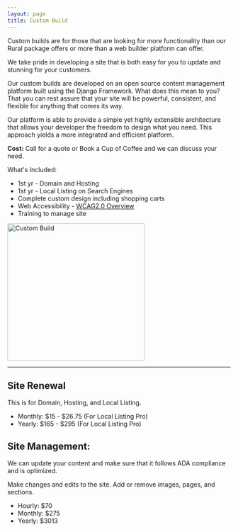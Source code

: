 ```yaml
---
layout: page
title: Custom Build
---
```


<p>Custom builds are for those that are looking for more functionality than our Rural package offers or more than a web builder platform can offer.</p>

<p>We take pride in developing a site that is both easy for you to update and stunning for your customers.</p>

<p>Our custom builds are developed on an open source content management platform built using the Django Framework. What does this mean to you? That you can rest assure that your site will be powerful, consistent, and flexible for anything that comes its way.</p>

<p>Our platform is able to provide a simple yet highly extensible architecture that allows your developer the freedom to design what you need. This approach yields a more integrated and efficient platform.</p>

<p><strong>Cost:</strong> Call for a quote or Book a Cup of Coffee and we can discuss your need.

<div class="row">
<div class="col-sm-6">
<p>What's Included:</p>
<ul>
  <li>1st yr - Domain and Hosting</li>
  <li>1st yr - Local Listing on Search Engines</li>
  <li>Complete custom design including shopping carts</li>
  <li>Web Accessibility - <a href="https://www.w3.org/WAI/intro/wcag" target="blank" title="WCSG2.0 Overview">WCAG2.0 Overview</a></li>
  <li>Training to manage site</li>
</ul>
</div>
<div class="col-sm-6">
<img src="{{baseurl}}/img/portfolio/customdevelopment.png" alt="Custom Build" width="310px">
</div>
</div>

<hr/>

<h2>Site Renewal</h2>
<p>This is for Domain, Hosting, and Local Listing.</p>
<ul>
  <li>Monthly: $15 - $26.75 (For Local Listing Pro)</li>
  <li>Yearly:  $165 - $295 (For Local Listing Pro)</li>
</ul>

<h2>Site Management:</h2>
<p>We can update your content and make sure that it follows ADA compliance and is optimized.</p>
<p>Make changes and edits to the site. Add or remove images, pages, and sections.</p>
<ul>
  <li>Hourly:  $70</li>
  <li>Monthly: $275</li>
  <li>Yearly:  $3013</li>
</ul>

&nbsp;

